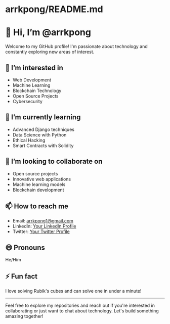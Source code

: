 # arrkpong/README.md
# 👋 Hi, I’m @arrkpong

Welcome to my GitHub profile! I'm passionate about technology and constantly exploring new areas of interest.

## 👀 I’m interested in
- Web Development
- Machine Learning
- Blockchain Technology
- Open Source Projects
- Cybersecurity

## 🌱 I’m currently learning
- Advanced Django techniques
- Data Science with Python
- Ethical Hacking
- Smart Contracts with Solidity

## 💞️ I’m looking to collaborate on
- Open source projects
- Innovative web applications
- Machine learning models
- Blockchain development

## 📫 How to reach me
- Email: arrkpong1@gmail.com
- LinkedIn: [Your LinkedIn Profile](https://www.linkedin.com)
- Twitter: [Your Twitter Profile](https://twitter.com)

## 😄 Pronouns
He/Him

## ⚡ Fun fact
I love solving Rubik's cubes and can solve one in under a minute!

---

Feel free to explore my repositories and reach out if you're interested in collaborating or just want to chat about technology. Let's build something amazing together!

<!---
arrkpong/arrkpong is a ✨ special ✨ repository because its `README.md` (this file) appears on your GitHub profile.
You can click the Preview link to take a look at your changes.
--->

